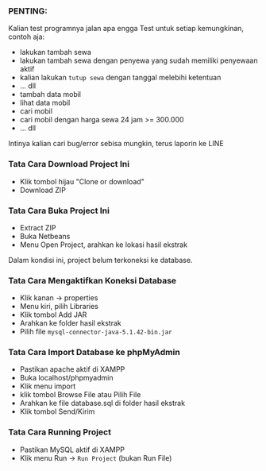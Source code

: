 ### PENTING:
Kalian test programnya jalan apa engga
Test untuk setiap kemungkinan, contoh aja:
- lakukan tambah sewa
- lakukan tambah sewa dengan penyewa yang sudah memiliki penyewaan aktif
- kalian lakukan `tutup sewa` dengan tanggal melebihi ketentuan
- ... dll
- tambah data mobil
- lihat data mobil
- cari mobil
- cari mobil dengan harga sewa 24 jam >= 300.000
- ... dll

Intinya kalian cari bug/error sebisa mungkin, terus laporin ke LINE


### Tata Cara Download Project Ini
- Klik tombol hijau "Clone or download"
- Download ZIP

### Tata Cara Buka Project Ini
- Extract ZIP
- Buka Netbeans
- Menu Open Project, arahkan ke lokasi hasil ekstrak

Dalam kondisi ini, project belum terkoneksi ke database.

### Tata Cara Mengaktifkan Koneksi Database
- Klik kanan -> properties
- Menu kiri, pilih Libraries
- Klik tombol Add JAR
- Arahkan ke folder hasil ekstrak
- Pilih file `mysql-connector-java-5.1.42-bin.jar`

### Tata Cara Import Database ke phpMyAdmin
- Pastikan apache aktif di XAMPP
- Buka localhost/phpmyadmin
- Klik menu import
- klik tombol Browse File atau Pilih File
- Arahkan ke file database.sql di folder hasil ekstrak
- Klik tombol Send/Kirim

### Tata Cara Running Project
- Pastikan MySQL aktif di XAMPP
- Klik menu Run -> `Run Project` (bukan Run File)
